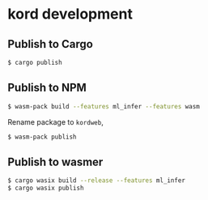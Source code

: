 # kord development

## Publish to Cargo

```bash
$ cargo publish
```

## Publish to NPM

```bash
$ wasm-pack build --features ml_infer --features wasm
```

Rename package to `kordweb`,

```bash
$ wasm-pack publish
```

## Publish to wasmer

```bash
$ cargo wasix build --release --features ml_infer
$ cargo wasix publish
```